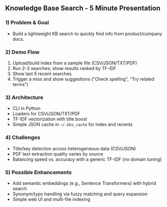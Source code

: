 ## Knowledge Base Search - 5 Minute Presentation

### 1) Problem & Goal
- Build a lightweight KB search to quickly find info from product/company docs.

### 2) Demo Flow
1. Upload/build index from a sample file (CSV/JSON/TXT/PDF)
2. Run 2–3 searches; show results ranked by TF-IDF
3. Show last 5 recent searches
4. Trigger a miss and show suggestions ("Check spelling", "Try related terms")

### 3) Architecture
- CLI in Python
- Loaders for CSV/JSON/TXT/PDF
- TF-IDF vectorization with title boost
- Simple JSON cache in `~/.kbs_cache` for index and recents

### 4) Challenges
- Title/key detection across heterogeneous data (CSV/JSON)
- PDF text extraction quality varies by source
- Balancing speed vs. accuracy with a generic TF-IDF (no domain tuning)

### 5) Possible Enhancements
- Add semantic embeddings (e.g., Sentence Transformers) with hybrid search
- Synonym/typo handling via fuzzy matching and query expansion
- Simple web UI and multi-file indexing 